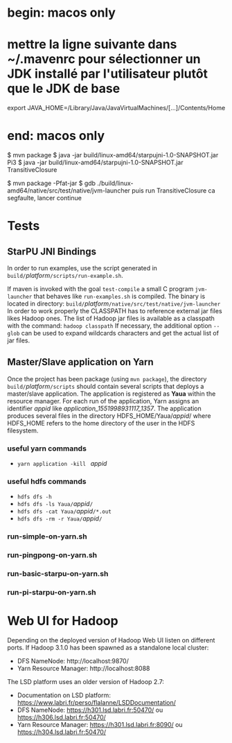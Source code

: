 
# begin: macos only
# mettre la ligne suivante dans ~/.mavenrc pour sélectionner un JDK installé par l'utilisateur plutôt que le JDK de base
export JAVA_HOME=/Library/Java/JavaVirtualMachines/[...]/Contents/Home
# end: macos only

$ mvn package
$ java -jar build/linux-amd64/starpujni-1.0-SNAPSHOT.jar Pi3
$ java -jar build/linux-amd64/starpujni-1.0-SNAPSHOT.jar TransitiveClosure


$ mvn package -Pfat-jar
$ gdb ./build/linux-amd64/native/src/test/native/jvm-launcher
puis
run TransitiveClosure
ca segfaulte, lancer
continue

# Tests

## StarPU JNI Bindings

In order to run examples, use the script generated in `build/`*platform*`/scripts/run-example.sh`.

If maven is invoked with the goal `test-compile` a small C program 
`jvm-launcher` that behaves like `run-examples.sh` is compiled. The 
binary is located in directory: `build/`*platform*`/native/src/test/native/jvm-launcher`
In order to work properly the CLASSPATH has to reference external jar files likes Hadoop ones.
The list of Hadoop jar files is available as a classpath with the command: `hadoop classpath`
If necessary, the additional option `--glob` can be used to expand wildcards characters and 
get the actual list of jar files.

## Master/Slave application on Yarn

Once the project has been package (using `mvn package`), the directory `build/`*platform*`/scripts` should contain several scripts that deploys a
master/slave application. The application is registered as **Yaua** within the resource manager. For each run of the application, Yarn assigns
an identifier *appid* like *application_1551998931117_1357*. The application produces several files in the directory HDFS_HOME/Yaua/*appid*/ where
HDFS_HOME refers to the home directory of the user in the HDFS filesystem.

### useful yarn commands
- `yarn application -kill ` *appid*

### useful hdfs commands

- `hdfs dfs -h`
- `hdfs dfs -ls Yaua/`*appid*`/`
- `hdfs dfs -cat Yaua/`*appid*`/*.out`
- `hdfs dfs -rm -r Yaua/`*appid*`/`

### run-simple-on-yarn.sh
### run-pingpong-on-yarn.sh
### run-basic-starpu-on-yarn.sh
### run-pi-starpu-on-yarn.sh

# Web UI for Hadoop

Depending on the deployed version of Hadoop Web UI listen on different ports.
If Hadoop 3.1.0 has been spawned as a standalone local cluster:
- DFS NameNode: http://localhost:9870/
- Yarn Resource Manager: http://localhost:8088

The LSD platform uses an older version of Hadoop 2.7:
- Documentation on LSD platform: https://www.labri.fr/perso/flalanne/LSDDocumentation/
- DFS NameNode: https://h301.lsd.labri.fr:50470/ ou https://h306.lsd.labri.fr:50470/
- Yarn Resource Manager: https://h301.lsd.labri.fr:8090/ ou https://h304.lsd.labri.fr:50470/

